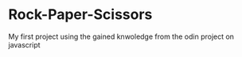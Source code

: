 # Rock-Paper-Scissors
My first project using the gained knwoledge from the odin project on javascript 
